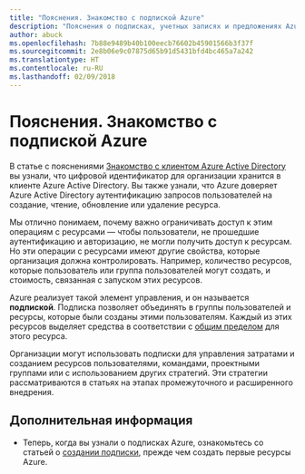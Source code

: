 ```yaml
---
title: "Пояснения. Знакомство с подпиской Azure"
description: "Пояснения о подписках, учетных записях и предложениях Azure"
author: abuck
ms.openlocfilehash: 7b88e9489b40b100eecb76602b45901566b3f37f
ms.sourcegitcommit: 2e8b06e9c07875d65b91d5431bfd4bc465a7a242
ms.translationtype: HT
ms.contentlocale: ru-RU
ms.lasthandoff: 02/09/2018
---
```

# <a name="explainer-what-is-an-azure-subscription"></a>Пояснения. Знакомство с подпиской Azure

В статье с пояснениями [Знакомство с клиентом Azure Active Directory](tenant-explainer.md) вы узнали, что цифровой идентификатор для организации хранится в клиенте Azure Active Directory. Вы также узнали, что Azure доверяет Azure Active Directory аутентификацию запросов пользователей на создание, чтение, обновление или удаление ресурса. 

Мы отлично понимаем, почему важно ограничивать доступ к этим операциям с ресурсами — чтобы пользователи, не прошедшие аутентификацию и авторизацию, не могли получить доступ к ресурсам. Но эти операции с ресурсами имеют другие свойства, которые организация должна контролировать. Например, количество ресурсов, которые пользователь или группа пользователей могут создать, и стоимость, связанная с запуском этих ресурсов. 

Azure реализует такой элемент управления, и он называется **подпиской**. Подписка позволяет объединять в группы пользователей и ресурсы, которые были созданы этими пользователям. Каждый из этих ресурсов выделяет средства в соответствии с [общим пределом][subscription-service-limits] для этого ресурса.

Организации могут использовать подписки для управления затратами и созданием ресурсов пользователями, командами, проектными группами или с использованием других стратегий. Эти стратегии рассматриваются в статьях на этапах промежуточного и расширенного внедрения. 

## <a name="next-steps"></a>Дополнительная информация

* Теперь, когда вы узнали о подписках Azure, ознакомьтесь со статьей о [создании подписки](subscription.md), прежде чем создать первые ресурсы Azure.

<!-- Links -->
[azure-get-started]: https://azure.microsoft.com/en-us/get-started/
[azure-offers]: https://azure.microsoft.com/en-us/support/legal/offer-details/
[azure-free-trial]: https://azure.microsoft.com/en-us/offers/ms-azr-0044p/
[azure-change-subscription-offer]: /azure/billing/billing-how-to-switch-azure-offer
[microsoft-account]: https://account.microsoft.com/account
[subscription-service-limits]: /azure/azure-subscription-service-limits
[docs-organizational-account]: https://docs.microsoft.com/en-us/azure/active-directory/sign-up-organization
